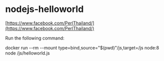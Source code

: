 # nodejs-helloworld

[https://www.facebook.com/PerlThailand/](https://www.facebook.com/PerlThailand/)

Run the following command:

docker run --rm --mount type=bind,source="$(pwd)"/js,target=/js node:8 node /js/helloworld.js
